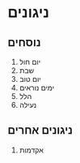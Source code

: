 # ניגונים

## נוסחים

1. יום חול
2. שבת
3. יום טוב
4. ימים נוראים
5. הלל
6. נעילה

## ניגונים אחרים


1. אקדמות

